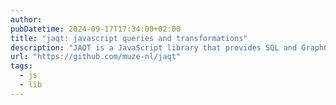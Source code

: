 ```yaml
---
author:
pubDatetime: 2024-09-17T17:34:00+02:00
title: "jaqt: javascript queries and transformations"
description: "JAQT is a JavaScript library that provides SQL and GraphQL-inspired functions, Array.select() and Array.where(), for working with arrays and objects. It enhances the native Array.map() and Array.filter() methods by adding syntactic sugar for easier querying, without introducing a custom query language. This allows users to perform complex data transformations using plain JavaScript, making the code both powerful and intuitive. The library is lightweight and flexible, designed for scenarios where ease of use is preferred over performance improvements."
url: "https://github.com/muze-nl/jaqt"
tags:
  - js
  - lib
---
```

